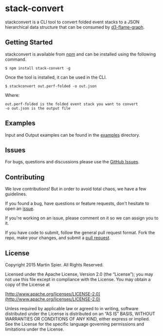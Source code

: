 # stack-convert
stackconvert is a CLI tool to convert folded event stacks to a JSON hierarchical data structure that can be consumed by [d3-flame-graph](https://github.com/spiermar/d3-flame-graph).

## Getting Started

stackconvert is available from [npm](https://www.npmjs.com/) and can be installed using the following command.

```
$ npm install stack-convert -g
```

Once the tool is installed, it can be used in the CLI.

```
$ stackconvert out.perf-folded -o out.json
```

Where:

```
out.perf-folded is the folded event stack you want to convert
-o out.json is the output file
```

## Examples

Input and Output examples can be found in the [examples](https://github.com/spiermar/node-stack-convert/tree/master/examples) directory.

## Issues

For bugs, questions and discussions please use the [GitHub Issues](https://github.com/spiermar/d3-flame-graph/issues).

## Contributing

We love contributions! But in order to avoid total chaos, we have a few guidelines.

If you found a bug, have questions or feature requests, don't hesitate to open an [issue](https://github.com/spiermar/node-stack-convert/issues).

If you're working on an issue, please comment on it so we can assign you to it.

If you have code to submit, follow the general pull request format. Fork the repo, make your changes, and submit a [pull request](https://github.com/spiermar/node-stack-convert/pulls).

## License

Copyright 2015 Martin Spier. All Rights Reserved.

Licensed under the Apache License, Version 2.0 (the “License”); you may not use this file except in compliance with the License. You may obtain a copy of the License at

[http://www.apache.org/licenses/LICENSE-2.0](http://www.apache.org/licenses/LICENSE-2.0)

Unless required by applicable law or agreed to in writing, software distributed under the License is distributed on an “AS IS” BASIS, WITHOUT WARRANTIES OR CONDITIONS OF ANY KIND, either express or implied. See the License for the specific language governing permissions and limitations under the License.
